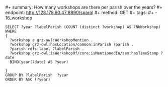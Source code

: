#+ summary: How many workshops are there per parish over the years? 
#+ endpoint: http://128.178.60.47:8890/sparql
#+ method: GET
#+ tags:
#+  - 16_workshop

```sparql
SELECT ?year ?labelParish (COUNT (distinct ?workshop) AS ?NbWorkshop)
WHERE
{
  ?workshop a grz-owl:WorkshopMention .
  ?workshop grz-owl:hasLocation/common:inParish ?parish .
  ?parish rdfs:label ?labelParish . 
  ?workshop grz-owl:isWorkshopOf/core:isMentionedIn/sem:hasTimeStamp ?date
  BIND(year(?date) AS ?year)

}
GROUP BY ?labelParish  ?year
ORDER BY ASC (?year)
```
